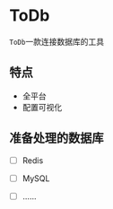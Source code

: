 # ToDb

`ToDb`一款连接数据库的工具

## 特点
 + 全平台
 + 配置可视化
 
## 准备处理的数据库
 
- [ ] Redis
- [ ] MySQL

- [ ] ......
